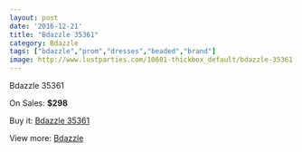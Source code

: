 ```yaml
---
layout: post
date: '2016-12-21'
title: "Bdazzle 35361"
category: Bdazzle
tags: ["bdazzle","prom","dresses","beaded","brand"]
image: http://www.lustparties.com/10601-thickbox_default/bdazzle-35361.jpg
---
```

Bdazzle 35361

On Sales: **$298**
<a href="https://www.lustparties.com/en/bdazzle/3597-bdazzle-35361.html"><amp-img layout="responsive" width="600" height="600" src="//www.lustparties.com/10601-thickbox_default/bdazzle-35361.jpg" alt="Bdazzle 35361 0" /></a>
<a href="https://www.lustparties.com/en/bdazzle/3597-bdazzle-35361.html"><amp-img layout="responsive" width="600" height="600" src="//www.lustparties.com/10602-thickbox_default/bdazzle-35361.jpg" alt="Bdazzle 35361 1" /></a>

Buy it: [Bdazzle 35361](https://www.lustparties.com/en/bdazzle/3597-bdazzle-35361.html "Bdazzle 35361")

View more: [Bdazzle](https://www.lustparties.com/en/14-bdazzle "Bdazzle")